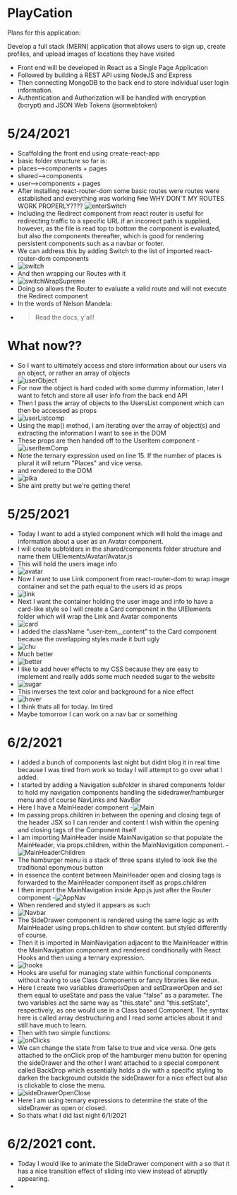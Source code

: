 # PlayCation

Plans for this application:

Develop a full stack (MERN) application that allows users to sign up, create profiles, and upload images of locations they have visited
- Front end will be developed in React as a Single Page Application
- Followed by building a REST API using NodeJS and Express
- Then connecting MongoDB to the back end to store individual user login information.
- Authentication and Authorization will be handled with encryption (bcrypt) and JSON Web Tokens (jsonwebtoken)

# 5/24/2021
- Scaffolding the front end using create-react-app 
- basic folder structure so far is: 
- places-->components + pages
- shared-->components
- user-->components + pages
- After installing react-router-dom some basic routes were routes were established and everything was working ~~fine~~ WHY DON'T MY ROUTES WORK PROPERLY????
![enterSwitch](https://user-images.githubusercontent.com/32680255/119415321-5e315980-bcbf-11eb-8da6-2c00f34bfa9b.png)
- Including the Redirect component from react router is useful for redirecting traffic to a specific URL if an incorrect path is supplied, however, as the file is read top to bottom the <NewPlace> component is evaluated, but also the components thereafter, which is good for rendering persistent components such as a navbar or footer.
- We can address this by adding Switch to the list of imported react-router-dom components
-  ![switch](https://user-images.githubusercontent.com/32680255/119416288-4a86f280-bcc1-11eb-85f4-575c2df53351.png)
- And then wrapping our Routes with it
- ![switchWrapSupreme](https://user-images.githubusercontent.com/32680255/119416393-802bdb80-bcc1-11eb-9dde-79fbeec0480e.png)
- Doing so allows the Router to evaluate a valid route and will not execute the Redirect component
-  In the words of Nelson Mandela:
-    > Read the docs, y'all!
# What now??
- So I want to ultimately access and store information about our users via an object, or rather an array of objects
- ![userObject](https://user-images.githubusercontent.com/32680255/119419545-807ba500-bcc8-11eb-9e76-5882d86fbcc2.png)
- For now the object is hard coded with some dummy information, later I want to fetch and store all user info from the back end API
- Then I pass the array of objects to the UsersList component which can then be accessed as props
- ![userListcomp](https://user-images.githubusercontent.com/32680255/119419889-2202f680-bcc9-11eb-87a4-1330e2313584.png)
- Using the map() method, I am iterating over the array of object(s) and extracting the information I want to see in the DOM
- These props are then handed off to the UserItem component
-![userItemComp](https://user-images.githubusercontent.com/32680255/119420274-1f54d100-bcca-11eb-9b1f-2c4cb971d61b.png)
- Note the ternary expression used on line 15. If the number of places is plural it will return "Places" and vice versa.
-  and rendered to the DOM
- ![pika](https://user-images.githubusercontent.com/32680255/119420438-82defe80-bcca-11eb-96fb-ac77335eec67.png)
- She aint pretty but we're getting there!
# 5/25/2021
- Today I want to add a styled component which will hold the image and information about a user as an Avatar component.
- I will create subfolders in the shared/components folder structure and name them UIElements/Avatar/Avatar.js
- This will hold the users image info
- ![avatar](https://user-images.githubusercontent.com/32680255/119582654-ef253500-bd92-11eb-9cfa-44470d0a46ce.png)
- Now I want to use Link component from react-router-dom to wrap image container and set the path equal to the users id as props
- ![link](https://user-images.githubusercontent.com/32680255/119582800-3e6b6580-bd93-11eb-87d1-5bc2a1d2eb3e.png)
- Next I want the container holding the user image and info to have a card-like style so I will create a Card component in the       UIElements folder which will
  wrap the Link and Avatar components
- ![card](https://user-images.githubusercontent.com/32680255/119582970-a0c46600-bd93-11eb-8c74-3092f5de2c9f.png)
- I added the className "user-item__content" to the Card component because the overlapping styles made it butt ugly
-  ![chu](https://user-images.githubusercontent.com/32680255/119583273-3b24a980-bd94-11eb-87a6-746526491736.png)
- Much better
- ![better](https://user-images.githubusercontent.com/32680255/119583366-71fabf80-bd94-11eb-80dd-36d8739ccf93.png)
- I like to add hover effects to my CSS because they are easy to implement and really adds some much needed sugar to the website
- ![sugar](https://user-images.githubusercontent.com/32680255/119583519-c69e3a80-bd94-11eb-862f-721e029a135b.png)
- This inverses the text color and background for a nice effect
- ![hover](https://user-images.githubusercontent.com/32680255/119584186-2517e880-bd96-11eb-808a-267faed1a76f.png)
- I think thats all for today. Im tired
- Maybe tomorrow I can work on a nav bar or something
# 6/2/2021
- I added a bunch of components last night but didnt blog it in real time because I was tired from work so today I will attempt to go over what I added.
- I started by adding a Navigation subfolder in shared components folder to hold my navigation components handling the sidedrawer/hamburger menu and of course NavLinks and NavBar
- Here I have a MainHeader component
-![Main](https://user-images.githubusercontent.com/32680255/120561398-747f9980-c3d2-11eb-9d60-ef914528e63d.PNG)
- Im passing props.children in between the opening and closing tags of the header JSX so I can render and content I wish within the opening and closing tags of the Component itself
- I am importing MainHeader inside MainNavigation so that populate the MainHeader, via props.children, within the MainNavigation component.
-![MainHeaderChildren](https://user-images.githubusercontent.com/32680255/120561822-45b5f300-c3d3-11eb-9eed-0800adc3cabd.PNG)
- The hamburger menu is a stack of three spans styled to look like the traditional eponymous button
- In essence the content between MainHeader open and closing tags is forwarded to the MainHeader component itself as props.children
- I then import the MainNavigation inside App.js just after the Router component
-![AppNav](https://user-images.githubusercontent.com/32680255/120562297-1fdd1e00-c3d4-11eb-87a3-1a5702b2ac67.PNG)
- When rendered and styled it appears as such
- ![Navbar](https://user-images.githubusercontent.com/32680255/120562338-34211b00-c3d4-11eb-829a-8f31d2290265.PNG)
- The SideDrawer component is rendered using the same logic as with MainHeader using props.children to show content. but styled differently of course.
- Then it is imported in MainNavigation adjacent to the MainHeader within the MainNavigation component and rendered conditionally with React Hooks and then using a ternary expression.
- ![hooks](https://user-images.githubusercontent.com/32680255/120563206-05a43f80-c3d6-11eb-9a07-7f22077463d7.PNG)
- Hooks are useful for managing state within functional components without having to use Class Components or fancy libraries like redux. 
- Here I create two variables drawerIsOpen and setDrawerOpen and set them equal to useState and pass the value "false" as a parameter. The two variables act the same way as "this.state" and "this.setState", respectively, as one would use in a Class based Component. The syntax here is called array destructuring and I read some articles about it and still have much to learn.
- Then with two simple functions:
- ![onClicks](https://user-images.githubusercontent.com/32680255/120564539-228e4200-c3d9-11eb-8b7a-5c1b2f20d75d.PNG)
- We can change the state from false to true and vice versa. One gets attached to the onClick prop of the hamburger menu button for opening the sideDrawer and the other I want attached to a special component called BackDrop which essentially holds a div with a specific styling to darken the background outside the sideDrawer for a nice effect but also is clickable to close the menu.
- ![sideDrawerOpenClose](https://user-images.githubusercontent.com/32680255/120564835-c546c080-c3d9-11eb-92bc-7c4fc5619cd7.PNG)
- Here I am using ternary expressions to determine the state of the sideDrawer as open or closed.
- So thats what I did last night 6/1/2021
# 6/2/2021 cont.
- Today I would like to animate the SideDrawer component with a so that it has a nice transition effect of sliding into view instead of abruptly appearing.
- 











